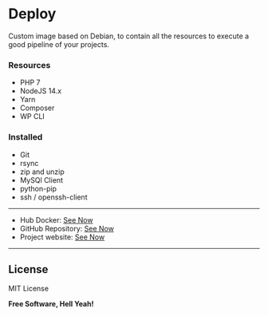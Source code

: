 # Deploy
Custom image based on Debian, to contain all the resources to execute a good pipeline of your projects.

### Resources 

* PHP 7
* NodeJS 14.x
* Yarn
* Composer
* WP CLI

### Installed

* Git
* rsync
* zip and unzip
* MySQl Client
* python-pip
* ssh / openssh-client

---
* Hub Docker: [See Now](https://hub.docker.com/r/linuxsolutions/deploy)
* GitHub Repository: [See Now](https://github.com/Open-Linux-Solutions/deploy)
* Project website: [See Now](https://linuxsolutions.xyz/image-deploy)
---

License
----

MIT License


**Free Software, Hell Yeah!**
